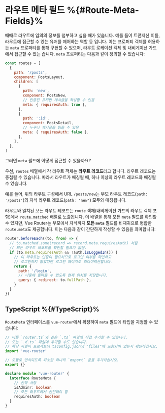 # 라우트 메타 필드 %{#Route-Meta-Fields}%

<VueSchoolLink v-if="false"
  href="https://vueschool.io/lessons/route-meta-fields"
  title="Learn how to use route meta fields"
/>

때때로 라우트에 임의의 정보를 첨부하고 싶을 때가 있습니다. 예를 들어 트랜지션 이름, 라우트에 접근할 수 있는 유저를 제어하는 역할 등 입니다. 이는 프로퍼티 객체를 허용하는 `meta` 프로퍼티를 통해 구현할 수 있으며, 라우트 로케이션 객체 및 내비게이션 가드에서 접근할 수 있는 습니다. `meta` 프로퍼티는 다음과 같이 정의할 수 있습니다:

```js
const routes = [
  {
    path: '/posts',
    component: PostsLayout,
    children: [
      {
        path: 'new',
        component: PostsNew,
        // 인증된 유저만 게시글을 작성할 수 있음
        meta: { requiresAuth: true },
      },
      {
        path: ':id',
        component: PostsDetail,
        // 누구나 게시글을 읽을 수 있음
        meta: { requiresAuth: false },
      },
    ],
  },
]
```

그러면 `meta` 필드에 어떻게 접근할 수 있을까요?

<!-- TODO: the explanation about route records should be explained before and things should be moved here -->

우선, `routes` 배열에서 각 라우트 객체는 **라우트 레코드**라고 합니다. 라우트 레코드는 중첩될 수 있습니다. 따라서 라우트가 매칭될 때, 하나 이상의 라우트 레코드와 매칭될 수 있습니다.

예를 들어, 위의 라우트 구성에서 URL `/posts/new`는 부모 라우트 레코드(`path: '/posts'`)와 자식 라우트 레코드(`path: 'new'`) 모두와 매칭됩니다.

라우트와 일치된 모든 라우트 레코드는 `route` 객체(내비게이션 가드의 라우트 객체 포함)에서 `route.matched` 배열로 노출됩니다. 이 배열을 통해 모든 `meta` 필드를 확인할 수 있지만, Vue Router는 부모에서 자식까지 **모든 `meta`** 필드를 비재귀으로 병합한 `route.meta`도 제공합니다. 이는 다음과 같이 간단하게 작성할 수 있음을 의미합니다:

```js
router.beforeEach((to, from) => {
  // to.matched.some(record => record.meta.requiresAuth) 처럼
  // 모든 라우트 레코드를 확인할 필요가 없음.
  if (to.meta.requiresAuth && !auth.isLoggedIn()) {
    // 이 라우트는 인증이 필요하므로 로그인 여부를 확인하고
    // 로그인하지 않았다면 로그인 페이지로 리다이렉션합니다.
    return {
      path: '/login',
      // 나중에 돌아올 수 있도록 현재 위치를 저장합니다.
      query: { redirect: to.fullPath },
    }
  }
})
```

## TypeScript %{#TypeScript}%

`RouteMeta` 인터페이스를 `vue-router`에서 확장하여 `meta` 필드에 타입을 지정할 수 있습니다:

```ts
// 이를 `router.ts`와 같은 `.ts` 파일에 직접 추가할 수 있습니다.
// 또는 `.d.ts` 파일에 추가할 수도 있습니다.
// 해당 파일이 프로젝트의 tsconfig.json의 "files"에 포함되어 있는지 확인하십시오.
import 'vue-router'

// 모듈로 인식되도록 최소한 하나의 `export` 문을 추가하십시오.
export {}

declare module 'vue-router' {
  interface RouteMeta {
    // 선택 사항
    isAdmin?: boolean
    // 모든 라우트에서 선언해야 함
    requiresAuth: boolean
  }
}
```
